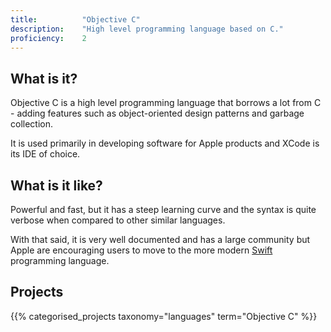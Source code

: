 ```yaml
---
title: 			"Objective C"
description: 	"High level programming language based on C."
proficiency:	2
---
```


## What is it?
Objective C is a high level programming language that borrows a lot from C - adding features such as object-oriented design patterns and garbage collection. 

It is used primarily in developing software for Apple products and XCode is its IDE of choice.

## What is it like?
Powerful and fast, but it has a steep learning curve and the syntax is quite verbose when compared to other similar languages.

With that said, it is very well documented and has a large community but Apple are encouraging users to move to the more modern [Swift](https://swift.org/) programming language.

## Projects
{{% categorised_projects taxonomy="languages" term="Objective C" %}}
